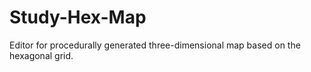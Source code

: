 # Study-Hex-Map

Editor for procedurally generated three-dimensional map based on the hexagonal grid.
